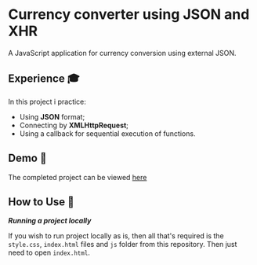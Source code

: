 # Currency converter using JSON and XHR

A JavaScript application for currency conversion using external JSON.

## Experience 🎓

In  this  project i practice:

* Using **JSON** format;
* Connecting by **XMLHttpRequest**;
* Using a callback for sequential execution of functions.

## Demo 🎥

The completed project can be viewed [here](https://gnobious.github.io/currency-converter-json/ "demo url")

## How to Use 🔧

***Running a project locally***

If you wish to run project locally as is, then all that's required is the `style.css`, `index.html` files and `js` folder from this repository. Then just need to open `index.html`.
